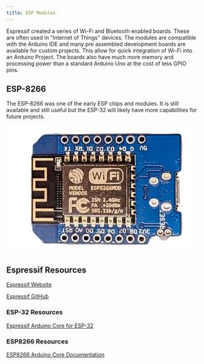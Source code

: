 ```yaml
---
title: ESP Modules
---
```


Espressif created a series of Wi-Fi and Bluetooth enabled boards. These are often used in "Internet of Things" devices. The modules are compatible with the Arduino IDE and many pre assembled development boards are available for custom projects. This allow for quick integration of Wi-Fi into an Arduino Project. The boards also have much more memory and processing power than a standard Arduino Uno at the cost of less GPIO pins.

## ESP-8266

The ESP-8266 was one of the early ESP chips and modules. It is still available and still useful but the ESP-32 will likely have more capabilities for future projects.

[![ESP-8266 Module Board](./attachments/2023-esp8266-module-board.jpg)](./attachments/2023-esp8266-module-board.jpg)

## Espressif Resources

[Espressif Website](https://www.espressif.com/en)

[Espressif GitHub](https://github.com/espressif/)

### ESP-32 Resources

[Espressif Arduino Core for ESP-32](https://github.com/espressif/arduino-esp32)

### ESP8266 Resources

[ESP8266 Arduino Core Documentation](https://arduino-esp8266.readthedocs.io/en/latest/index.html)
